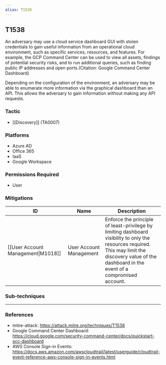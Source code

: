 ```yaml
---
alias: T1538
---
```


## T1538

An adversary may use a cloud service dashboard GUI with stolen credentials to gain useful information from an operational cloud environment, such as specific services, resources, and features. For example, the GCP Command Center can be used to view all assets, findings of potential security risks, and to run additional queries, such as finding public IP addresses and open ports.(Citation: Google Command Center Dashboard)

Depending on the configuration of the environment, an adversary may be able to enumerate more information via the graphical dashboard than an API. This allows the adversary to gain information without making any API requests.


### Tactic
- [[Discovery]] (TA0007)

### Platforms
- Azure AD
- Office 365
- IaaS
- Google Workspace

### Permissions Required
- User

### Mitigations

| ID | Name | Description |
| --- | --- | --- |
| [[User Account Management\|M1018]] | User Account Management | Enforce the principle of least-privilege by limiting dashboard visibility to only the resources required. This may limit the discovery value of the dashboard in the event of a compromised account. |

### Sub-techniques


---
### References

- mitre-attack: https://attack.mitre.org/techniques/T1538
- Google Command Center Dashboard: https://cloud.google.com/security-command-center/docs/quickstart-scc-dashboard
- AWS Console Sign-in Events: https://docs.aws.amazon.com/awscloudtrail/latest/userguide/cloudtrail-event-reference-aws-console-sign-in-events.html
